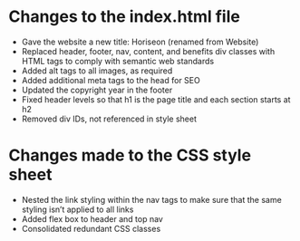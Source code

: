 # Changes to the index.html file
+ Gave the website a new title: Horiseon (renamed from Website)  
+ Replaced header, footer, nav, content, and benefits div classes with HTML tags to comply with semantic web standards    
+ Added alt tags to all images, as required  
+ Added additional meta tags to the head for SEO
+ Updated the copyright year in the footer
+ Fixed header levels so that h1 is the page title and each section starts at h2
+ Removed div IDs, not referenced in style sheet
  
# Changes made to the CSS style sheet
+ Nested the link styling within the nav tags to make sure that the same styling isn’t applied to all links
+ Added flex box to header and top nav
+ Consolidated redundant CSS classes

